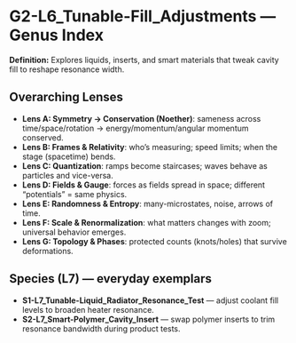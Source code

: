 # G2-L6_Tunable-Fill_Adjustments — Genus Index
**Definition:** Explores liquids, inserts, and smart materials that tweak cavity fill to reshape resonance width.

## Overarching Lenses

- **Lens A: Symmetry -> Conservation (Noether)**: sameness across time/space/rotation → energy/momentum/angular momentum conserved.
- **Lens B: Frames & Relativity**: who’s measuring; speed limits; when the stage (spacetime) bends.
- **Lens C: Quantization**: ramps become staircases; waves behave as particles and vice-versa.
- **Lens D: Fields & Gauge**: forces as fields spread in space; different “potentials” = same physics.
- **Lens E: Randomness & Entropy**: many-microstates, noise, arrows of time.
- **Lens F: Scale & Renormalization**: what matters changes with zoom; universal behavior emerges.
- **Lens G: Topology & Phases**: protected counts (knots/holes) that survive deformations.

## Species (L7) — everyday exemplars
- **S1-L7_Tunable-Liquid_Radiator_Resonance_Test** — adjust coolant fill levels to broaden heater resonance.
- **S2-L7_Smart-Polymer_Cavity_Insert** — swap polymer inserts to trim resonance bandwidth during product tests.
